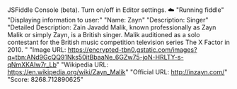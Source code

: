 JSFiddle Console (beta). Turn on/off in Editor settings.
☁️ "Running fiddle"
"Displaying information to user:"
"Name: Zayn"
"Description: Singer"
"Detailed Description: Zain Javadd Malik, known professionally as Zayn Malik or simply Zayn, is a British singer. Malik auditioned as a solo contestant for the British music competition television series The X Factor in 2010. "
"Image URL: https://encrypted-tbn0.gstatic.com/images?q=tbn:ANd9GcQQ91Nks50itBbaaNe_6GZw75-joN-HRLTY-s-qNmXKAIw7r_Lb"
"Wikipedia URL: https://en.wikipedia.org/wiki/Zayn_Malik"
"Official URL: http://inzayn.com/"
"Score: 8268.712890625"
